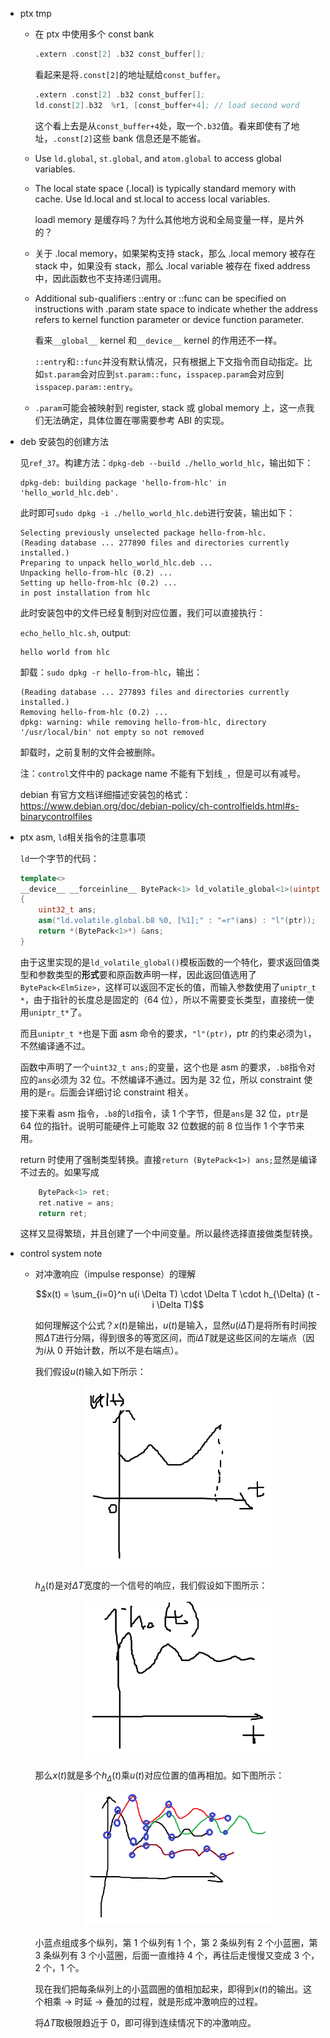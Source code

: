 * ptx tmp

    * 在 ptx 中使用多个 const bank

        ```asm
        .extern .const[2] .b32 const_buffer[];
        ```

        看起来是将`.const[2]`的地址赋给`const_buffer`。

        ```asm
        .extern .const[2] .b32 const_buffer[];
        ld.const[2].b32  %r1, [const_buffer+4]; // load second word
        ```

        这个看上去是从`const_buffer+4`处，取一个`.b32`值。看来即使有了地址，`.const[2]`这些 bank 信息还是不能省。

    * Use `ld.global`, `st.global`, and `atom.global` to access global variables.

    * The local state space (.local) is typically standard memory with cache. Use ld.local and st.local to access local variables.

        loadl memory 是缓存吗？为什么其他地方说和全局变量一样，是片外的？

    * 关于 .local memory，如果架构支持 stack，那么 .local memory 被存在 stack 中，如果没有 stack，那么 .local variable 被存在 fixed address 中，因此函数也不支持递归调用。

    * Additional sub-qualifiers ::entry or ::func can be specified on instructions with .param state space to indicate whether the address refers to kernel function parameter or device function parameter.

        看来`__global__` kernel 和`__device__` kernel 的作用还不一样。

        `::entry`和`::func`并没有默认情况，只有根据上下文指令而自动指定。比如`st.param`会对应到`st.param::func`，`isspacep.param`会对应到`isspacep.param::entry`。

    * `.param`可能会被映射到 register, stack 或 global memory 上，这一点我们无法确定，具体位置在哪需要参考 ABI 的实现。

* deb 安装包的创建方法

    见`ref_37`。构建方法：`dpkg-deb --build ./hello_world_hlc`，输出如下：

    ```
    dpkg-deb: building package 'hello-from-hlc' in 'hello_world_hlc.deb'.
    ```

    此时即可`sudo dpkg -i ./hello_world_hlc.deb`进行安装，输出如下：

    ```
    Selecting previously unselected package hello-from-hlc.
    (Reading database ... 277890 files and directories currently installed.)
    Preparing to unpack hello_world_hlc.deb ...
    Unpacking hello-from-hlc (0.2) ...
    Setting up hello-from-hlc (0.2) ...
    in post installation from hlc
    ```

    此时安装包中的文件已经复制到对应位置，我们可以直接执行：

    `echo_hello_hlc.sh`, output:

    ```
    hello world from hlc
    ```

    卸载：`sudo dpkg -r hello-from-hlc`，输出：

    ```
    (Reading database ... 277893 files and directories currently installed.)
    Removing hello-from-hlc (0.2) ...
    dpkg: warning: while removing hello-from-hlc, directory '/usr/local/bin' not empty so not removed
    ```

    卸载时，之前复制的文件会被删除。

    注：`control`文件中的 package name 不能有下划线`_`，但是可以有减号。

    debian 有官方文档详细描述安装包的格式：<https://www.debian.org/doc/debian-policy/ch-controlfields.html#s-binarycontrolfiles>

* ptx asm, `ld`相关指令的注意事项

    `ld`一个字节的代码：

    ```cpp
    template<>
    __device__ __forceinline__ BytePack<1> ld_volatile_global<1>(uintptr_t *ptr)
    {
        uint32_t ans;
        asm("ld.volatile.global.b8 %0, [%1];" : "=r"(ans) : "l"(ptr));
        return *(BytePack<1>*) &ans;
    }
    ```

    由于这里实现的是`ld_volatile_global()`模板函数的一个特化，要求返回值类型和参数类型的**形式**要和原函数声明一样，因此返回值选用了`BytePack<ElmSize>`，这样可以返回不定长的值，而输入参数使用了`uniptr_t *`，由于指针的长度总是固定的（64 位），所以不需要变长类型，直接统一使用`uniptr_t*`了。

    而且`uniptr_t *`也是下面 asm 命令的要求，`"l"(ptr)`，ptr 的约束必须为`l`，不然编译通不过。

    函数中声明了一个`uint32_t ans;`的变量，这个也是 asm 的要求，`.b8`指令对应的`ans`必须为 32 位。不然编译不通过。因为是 32 位，所以 constraint 使用的是`r`。后面会详细讨论 constraint 相关。

    接下来看 asm 指令，`.b8`的`ld`指令，读 1 个字节，但是`ans`是 32 位，`ptr`是 64 位的指针。说明可能硬件上可能取 32 位数据的前 8 位当作 1 个字节来用。

    return 时使用了强制类型转换。直接`return (BytePack<1>) ans;`显然是编译不过去的。如果写成

    ```cpp
        BytePack<1> ret;
        ret.native = ans;
        return ret;
    ```

    这样又显得繁琐，并且创建了一个中间变量。所以最终选择直接做类型转换。

* control system note

    * 对冲激响应（impulse response）的理解

        $$x(t) = \sum_{i=0}^n u(i \Delta T) \cdot \Delta T \cdot h_{\Delta} (t - i \Delta T)$$

        如何理解这个公式？$x(t)$是输出，$u(t)$是输入，显然$u(i \Delta T)$是将所有时间按照$\Delta T$进行分隔，得到很多的等宽区间，而$i \Delta T$就是这些区间的左端点（因为$i$从 0 开始计数，所以不是右端点）。

        我们假设$u(t)$输入如下所示：

        <div style='text-align:center'>
        <img width=300 alt="u(t)" src='./pic_1.png'>
        </div>

        $h_{\Delta}(t)$是对$\Delta T$宽度的一个信号的响应，我们假设如下图所示：

        <div style='text-align:center'>
        <img width=300 alt="h_\Delta(t)" src='./pic_2.png'>
        </div>

        那么$x(t)$就是多个$h_\Delta (t)$乘$u(t)$对应位置的值再相加。如下图所示：

        <div style='text-align:center'>
        <img width=300 alt='multiply_and_add' src='pic_3.png'>
        </div>

        小蓝点组成多个纵列，第 1 个纵列有 1 个，第 2 条纵列有 2 个小蓝圈，第 3 条纵列有 3 个小蓝圈，后面一直维持 4 个，再往后走慢慢又变成 3 个，2 个，1 个。

        现在我们把每条纵列上的小蓝圆圈的值相加起来，即得到$x(t)$的输出。这个相乘 -> 时延 -> 叠加的过程，就是形成冲激响应的过程。

        将$\Delta T$取极限趋近于 0，即可得到连续情况下的冲激响应。
